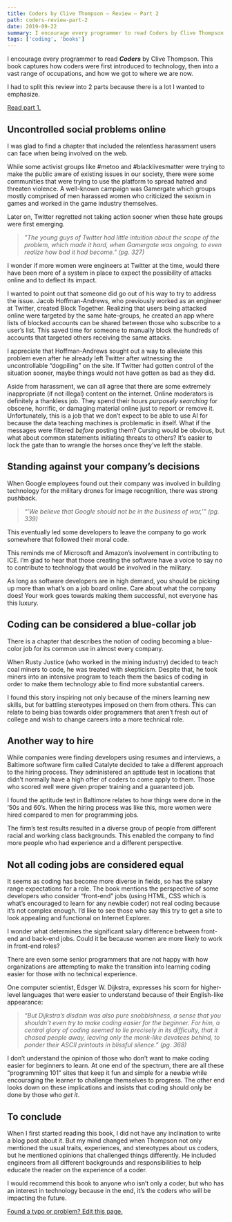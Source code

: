 ```yaml
---
title: Coders by Clive Thompson – Review – Part 2
path: coders-review-part-2
date: 2019-09-22
summary: I encourage every programmer to read Coders by Clive Thompson. This book captures how coders were first introduced to technology, then into a vast range of occupations, and how we got to where we are now.
tags: ['coding', 'books']
---
```


I encourage every programmer to read ***_Coders_*** by Clive Thompson. This book captures how coders were first introduced to technology, then into a vast range of occupations, and how we got to where we are now.

I had to split this review into 2 parts because there is a lot I wanted to emphasize.

[Read part 1.](/coders-review-part-1)

## Uncontrolled social problems online

I was glad to find a chapter that included the relentless harassment users can face when being involved on the web.

While some activist groups like #metoo and #blacklivesmatter were trying to make the public aware of existing issues in our society, there were some communities that were trying to use the platform to spread hatred and threaten violence. A well-known campaign was Gamergate which groups mostly comprised of men harassed women who criticized the sexism in games and worked in the game industry themselves.

Later on, Twitter regretted not taking action sooner when these hate groups were first emerging.

> _"The young guys of Twitter had little intuition about the scope of the problem, which made it hard, when Gamergate was ongoing, to even realize how bad it had become." (pg. 327)_

I wonder if more women were engineers at Twitter at the time, would there have been more of a system in place to expect the possibility of attacks online and to deflect its impact.

I wanted to point out that someone did go out of his way to try to address the issue. Jacob Hoffman-Andrews, who previously worked as an engineer at Twitter, created Block Together. Realizing that users being attacked online were targeted by the same hate-groups, he created an app where lists of blocked accounts can be shared between those who subscribe to a user’s list. This saved time for someone to manually block the hundreds of accounts that targeted others receiving the same attacks.

I appreciate that Hoffman-Andrews sought out a way to alleviate this problem even after he already left Twitter after witnessing the uncontrollable “dogpiling” on the site. If Twitter had gotten control of the situation sooner, maybe things would not have gotten as bad as they did.

Aside from harassment, we can all agree that there are some extremely inappropriate (if not illegal) content on the internet. Online moderators is definitely a thankless job. They spend their hours _purposely searching_ for obscene, horrific, or damaging material online just to report or remove it. Unfortunately, this is a job that we don’t expect to be able to use AI for because the data teaching machines is problematic in itself. What if the messages were filtered _before_ posting them? Cursing would be obvious, but what about common statements initiating threats to others? It’s easier to lock the gate than to wrangle the horses once they’ve left the stable.

## Standing against your company’s decisions

When Google employees found out their company was involved in building technology for the military drones for image recognition, there was strong pushback.

> _“’We believe that Google should not be in the business of war,’” (pg. 339)_

This eventually led some developers to leave the company to go work somewhere that followed their moral code.

This reminds me of Microsoft and Amazon’s involvement in contributing to ICE. I’m glad to hear that those creating the software have a voice to say no to contribute to technology that would be involved in the military.

As long as software developers are in high demand, you should be picking up more than what’s on a job board online. Care about what the company does! Your work goes towards making them successful, not everyone has this luxury.

## Coding can be considered a blue-collar job

There is a chapter that describes the notion of coding becoming a blue-color job for its common use in almost every company.

When Rusty Justice (who worked in the mining industry) decided to teach coal miners to code, he was treated with skepticism. Despite that, he took miners into an intensive program to teach them the basics of coding in order to make them technology able to find more substantial careers.

I found this story inspiring not only because of the miners learning new skills, but for battling stereotypes imposed on them from others. This can relate to being bias towards older programmers that aren’t fresh out of college and wish to change careers into a more technical role.

## Another way to hire

While companies were finding developers using resumes and interviews, a Baltimore software firm called Catalyte decided to take a different approach to the hiring process. They administered an aptitude test in locations that didn’t normally have a high offer of coders to come apply to them. Those who scored well were given proper training and a guaranteed job.

I found the aptitude test in Baltimore relates to how things were done in the ‘50s and 60’s. When the hiring process was like this, more women were hired compared to men for programming jobs.

The firm’s test results resulted in a diverse group of people from different racial and working class backgrounds. This enabled the company to find more people who had experience and a different perspective.

## Not all coding jobs are considered equal

It seems as coding has become more diverse in fields, so has the salary range expectations for a role. The book mentions the perspective of some developers who consider “front-end” jobs (using HTML, CSS which is what’s encouraged to learn for any newbie coder) not real coding because it’s not complex enough. I’d like to see those who say this try to get a site to look appealing and functional on Internet Explorer.

I wonder what determines the significant salary difference between front-end and back-end jobs. Could it be because women are more likely to work in front-end roles?

There are even some senior programmers that are not happy with how organizations are attempting to make the transition into learning coding easier for those with no technical experience.

One computer scientist, Edsger W. Dijkstra, expresses his scorn for higher-level languages that were easier to understand because of their English-like appearance:

> _“But Dijkstra’s disdain was also pure snobbishness, a sense that you shouldn’t even try to make coding easier for the beginner. For him, a central glory of coding seemed to lie precisely in its difficulty, that it chased people away, leaving only the monk-like devotees behind, to ponder their ASCII printouts in blissful silence.” (pg. 368)_

I don’t understand the opinion of those who don’t want to make coding easier for beginners to learn. At one end of the spectrum, there are all these “programming 101” sites that keep it fun and simple for a newbie while encouraging the learner to challenge themselves to progress. The other end looks down on these implications and insists that coding should only be done by those who _get it_.

## To conclude

When I first started reading this book, I did not have any inclination to write a blog post about it. But my mind changed when Thompson not only mentioned the usual traits, experiences, and stereotypes about us coders, but he mentioned opinions that challenged things differently. He included engineers from all different backgrounds and responsibilities to help educate the reader on the experience of a coder.

I would recommend this book to anyone who isn’t only a coder, but who has an interest in technology because in the end, it’s the coders who will be impacting the future.

[Found a typo or problem? Edit this page.](https://github.com/Dana94/website/blob/master/blog/2019-09-22-coders-review-part-2.md)
